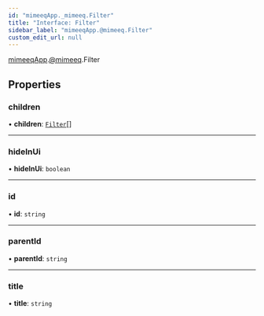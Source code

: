 ```yaml
---
id: "mimeeqApp._mimeeq.Filter"
title: "Interface: Filter"
sidebar_label: "mimeeqApp.@mimeeq.Filter"
custom_edit_url: null
---
```


[mimeeqApp](../modules/mimeeqApp.md).[@mimeeq](../namespaces/mimeeqApp._mimeeq.md).Filter

## Properties

### children

• **children**: [`Filter`](mimeeqApp._mimeeq.Filter.md)[]

___

### hideInUi

• **hideInUi**: `boolean`

___

### id

• **id**: `string`

___

### parentId

• **parentId**: `string`

___

### title

• **title**: `string`
